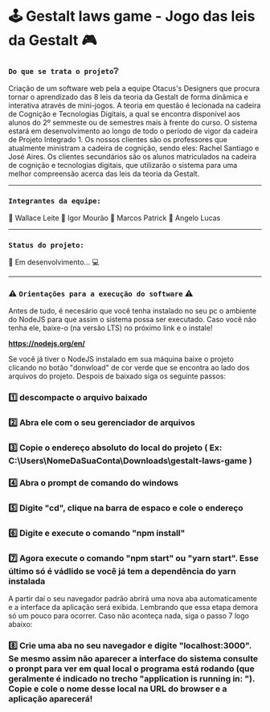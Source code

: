 # :joystick: Gestalt laws game - Jogo das leis da Gestalt :video_game:

### `Do que se trata o projeto`:grey_question:

Criação de um software web pela a equipe Otacus's Designers que procura tornar o aprendizado das 8 leis da teoria da Gestalt de forma dinâmica e interativa através de mini-jogos. A teoria em questão é lecionada na cadeira de Cognição e Tecnologias Digitais, a qual se encontra disponível aos alunos do 2º semmeste ou de semestres mais à frente do curso. O sistema estará em desenvolvimento ao longo de todo o período de vigor da cadeira de Projeto Integrado 1. Os nossos clientes são os professores que atualmente ministram a cadeira de cognição, sendo eles: Rachel Santiago e José Aires. Os clientes secundários são os alunos matriculados na cadeira de cognição e tecnologias digitais, que utilizarão o sistema para uma melhor compreensão acerca das leis da teoria da Gestalt.

<Hr />

### `Integrantes da equipe:`

:large_orange_diamond: Wallace Leite
:large_orange_diamond: Igor Mourão
:large_orange_diamond: Marcos Patrick
:large_orange_diamond: Angelo Lucas

<Hr />

### `Status do projeto:`
:pushpin: Em desenvolvimento... :computer:

<Hr />

### :warning: `Orientações para a execução do software` :warning:

Antes de tudo, é necesário que você tenha instalado no seu pc o ambiente do NodeJS para que assim o sistema possa ser executado.
Caso você não tenha ele, baixe-o (na versão LTS) no próximo link e o instale!

<strong>https://nodejs.org/en/</strong>

Se você já tiver o NodeJS instalado em sua máquina baixe o projeto clicando no botão "donwload" de cor verde que se encontra ao lado dos arquivos do projeto.
Despois de baixado siga os seguinte passos:

### :one: descompacte o arquivo baixado
### :two: Abra ele com o seu gerenciador de arquivos
### :three: Copie o endereço absoluto do local do projeto ( Ex: C:\Users\NomeDaSuaConta\Downloads\gestalt-laws-game )
### :four: Abra o prompt de comando do windows
### :five: Digite "cd", clique na barra de espaco e cole o endereço
### :six: Digite e execute o comando "npm install"
### :seven: Agora execute o comando "npm start" ou "yarn start". Esse último só é vádlido se você já tem a dependência do yarn instalada

A partir daí o seu navegador padrão abrirá uma nova aba automaticamente e a interface da aplicação será exibida. Lembrando que essa etapa demora só um pouco para ocorrer.
Caso não aconteça nada, siga o passo 7 logo abaixo:

### :eight: Crie uma aba no seu navegador e digite "localhost:3000". Se mesmo assim não aparecer a interface do sistema consulte o pronpt para ver em qual local o programa está rodando (que geralmente é indicado no trecho "application is running in: "). Copie e cole o nome desse local na URL do browser e a aplicação aparecerá!

